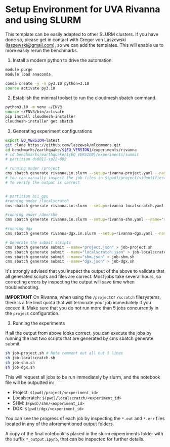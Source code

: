 # Setup Environment for UVA Rivanna and using SLURM

This template can be easily adapted to other SLURM clusters.  If you
have done so, please get in contact with Gregor von Laszewski
(laszewski@gmail.com), so we can add the templates. This will enable
us to more easily rerun the benchmarks.

1. Install a modern python to drive the automation.

```bash
module purge
module load anaconda

conda create -y -n py3.10 python=3.10
source activate py3.10
```

2. Establish the minimal toolset to run the cloudmesh sbatch command.

```bash
python3.10 -m venv ~/ENV3
source ~/ENV3/bin/activate
pip install cloudmesh-installer
cloudmesh-installer get sbatch
```

3. Generating experiment configurations

```bash
export EQ_VERSION=latest
git clone https://github.com/laszewsk/mlcommons.git
cd benchmarks/earthquake/${EQ_VERSION}/experiments/rivanna
# cd benchmarks/earthquake/${EQ_VERSION}/experiments/summit
# partition ds6011-sp22-002 

# running under /project
cms sbatch generate rivanna.in.slurm --setup=rivanna-project.yaml --name="project" --noos 
# You can manually inspect the job files in $(pwd)/project/<identifier>
# To verify the output is correct


# partition bii_gpu
#running under /localscratch
cms sbatch generate rivanna.in.slurm --setup=rivanna-localscratch.yaml --name="localscratch" --noos

#running under /dev/shm
cms sbatch generate rivanna.in.slurm --setup=rivanna-shm.yaml --name="shm" --noos

#running dgx
cms sbatch generate rivanna-dgx.in.slurm --setup=rivanna-dgx.yaml --name="dgx" --noos

# Generate the submit scripts
cms sbatch generate submit --name="project.json" > job-project.sh
cms sbatch generate submit --name="localscratch.json" > job-localscratch.sh
cms sbatch generate submit --name="shm.json" > job-shm.sh
cms sbatch generate submit --name="dgx.json" > job-dgx.sh
```

It's strongly advised that you inspect the output of the above to
validate that all generated scripts and files are correct.  Most jobs
take several hours, so correcting errors by inspecting the output will
save time when troubleshooting.

**IMPORTANT** On Rivanna, when using the `/project`or `/scratch`
filesystems, there is a file limit quota that will terminate your job
immediately if you exceed it.  Make sure that you do not run more than
5 jobs concurrently in the `project` configuration.


3. Running the experiments

If all the output from above looks correct, you can execute the jobs
by running the last two scripts that are generated by cms sbatch
generate submit.

```bash
sh job-project.sh # Note comment out all but 5 lines
sh job-localscratch.sh
sh job-shm.sh
sh job-dgx.sh
```

This will request all jobs to be run immediately by slurm, and the
notebook file will be outputted in:

* Project: `$(pwd)/project/<experiment_id>`
* Localscratch: `$(pwd)/localscratch/<experiment_id>`
* SHM: `$(pwd)/shm/<experiment_id>`
* DGX: `$(pwd)/dgx/<experiment_id>`

You can see the progress of each job by inspecting the `*.out` and
`*.err` files located in any of the aforementioned output folders.

A copy of the final notebook is placed in the slurm expeeriments
folder with the suffix `*_output.ipynb`, that can be inspected for
further details.

